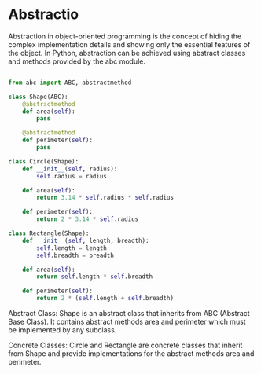 # Abstractio

Abstraction in object-oriented programming is the concept of hiding the complex implementation details and showing only the essential features of the object. In Python, abstraction can be achieved using abstract classes and methods provided by the abc module.

```py

from abc import ABC, abstractmethod

class Shape(ABC):
    @abstractmethod
    def area(self):
        pass

    @abstractmethod
    def perimeter(self):
        pass

class Circle(Shape):
    def __init__(self, radius):
        self.radius = radius

    def area(self):
        return 3.14 * self.radius * self.radius

    def perimeter(self):
        return 2 * 3.14 * self.radius

class Rectangle(Shape):
    def __init__(self, length, breadth):
        self.length = length
        self.breadth = breadth

    def area(self):
        return self.length * self.breadth

    def perimeter(self):
        return 2 * (self.length + self.breadth)
```

Abstract Class: Shape is an abstract class that inherits from ABC (Abstract Base Class). It contains abstract methods area and perimeter which must be implemented by any subclass.

Concrete Classes: Circle and Rectangle are concrete classes that inherit from Shape and provide implementations for the abstract methods area and perimeter.
